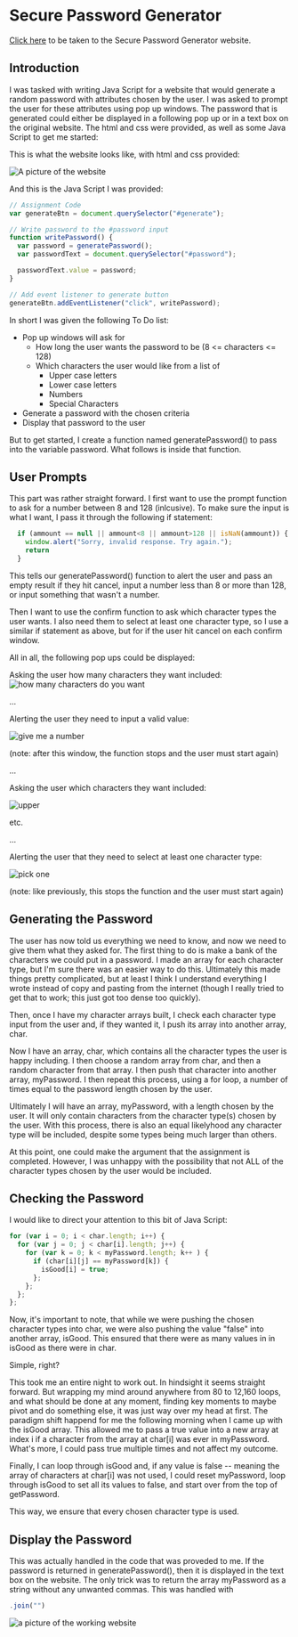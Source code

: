 # Secure Password Generator

[Click here](https://wijeremy.github.io/Secure-Password-Generator/) to be taken to the Secure Password Generator website.
## Introduction
I was tasked with writing Java Script for a website that would generate a random password with attributes chosen by the user. I was asked to prompt the user for these attributes using pop up windows. The password that is generated could either be displayed in a following pop up or in a text box on the original website. The html and css were provided, as well as some Java Script to get me started:

This is what the website looks like, with html and css provided:

![A picture of the website](./Assets/photos/site1.png)

And this is the Java Script I was provided:
```javascript
// Assignment Code
var generateBtn = document.querySelector("#generate");

// Write password to the #password input
function writePassword() {
  var password = generatePassword();
  var passwordText = document.querySelector("#password");

  passwordText.value = password;
}

// Add event listener to generate button
generateBtn.addEventListener("click", writePassword);
```

In short I was given the following To Do list:
  * Pop up windows will ask for
    * How long the user wants the password to be (8 <= characters <= 128)
    * Which characters the user would like from a list of
      * Upper case letters
      * Lower case letters
      * Numbers
      * Special Characters
  * Generate a password with the chosen criteria
  * Display that password to the user

But to get started, I create a function named generatePassword() to pass into the variable password. What follows is inside that function.
## User Prompts
This part was rather straight forward. I first want to use the prompt function to ask for a number between 8 and 128 (inlcusive). To make sure the input is what I want, I pass it through the following if statement:

```javascript
  if (ammount == null || ammount<8 || ammount>128 || isNaN(ammount)) {
    window.alert("Sorry, invalid response. Try again.");
    return
  }
```

This tells our generatePassword() function to alert the user and pass an empty result if they hit cancel, input a number less than 8 or more than 128, or input something that wasn't a number.

Then I want to use the confirm function to ask which character types the user wants. I also need them to select at least one character type, so I use a similar if statement as above, but for if the user hit cancel on each confirm window.

All in all, the following pop ups could be displayed:

Asking the user how many characters they want included:
![how many characters do you want](./Assets/photos/howMany.png)

...

Alerting the user they need to input a valid value:

![give me a number](./Assets/photos/error1.png)

(note: after this window, the function stops and the user must start again)

...

Asking the user which characters they want included:

![upper](./Assets/photos/upper.png)

etc.

...

Alerting the user that they need to select at least one character type:

![pick one](./Assets/photos/error2.png)

(note: like previously, this stops the function and the user must start again)

## Generating the Password
The user has now told us everything we need to know, and now we need to give them what they asked for. The first thing to do is make a bank of the characters we could put in a password. I made an array for each character type, but I'm sure there was an easier way to do this. Ultimately this made things pretty complicated, but at least I think I understand everything I wrote instead of copy and pasting from the internet (though I really tried to get that to work; this just got too dense too quickly). 

Then, once I have my character arrays built, I check each character type input from the user and, if they wanted it, I push its array into another array, char.

Now I have an array, char, which contains all the character types the user is happy including. I then choose a random array from char, and then a random character from that array. I then push that character into another array, myPassword. I then repeat this process, using a for loop, a number of times equal to the password length chosen by the user.

Ultimately I will have an array, myPassword, with a length chosen by the user. It will only contain characters from the character type(s) chosen by the user. With this process, there is also an equal likelyhood any character type will be included, despite some types being much larger than others. 

At this point, one could make the argument that the assignment is completed. However, I was unhappy with the possibility that not ALL of the character types chosen by the user would be included. 

## Checking the Password
I would like to direct your attention to this bit of Java Script:

```javascript
for (var i = 0; i < char.length; i++) {
  for (var j = 0; j < char[i].length; j++) {
    for (var k = 0; k < myPassword.length; k++ ) {
      if (char[i][j] == myPassword[k]) {
        isGood[i] = true;
      };
    };
  }; 
};
```

Now, it's important to note, that while we were pushing the chosen character types into char, we were also pushing the value "false" into another array, isGood. This ensured that there were as many values in in isGood as there were in char. 

Simple, right?

This took me an entire night to work out. In hindsight it seems straight forward. But wrapping my mind around anywhere from 80 to 12,160 loops, and what should be done at any moment, finding key moments to maybe pivot and do something else, it was just way over my head at first. The paradigm shift happend for me the following morning when I came up with the isGood array. This allowed me to pass a true value into a new array at index i if a character from the array at char[i] was ever in myPassword. What's more, I could pass true multiple times and not affect my outcome. 

Finally, I can loop through isGood and, if any value is false -- meaning the array of characters at char[i] was not used, I could reset myPassword, loop through isGood to set all its values to false, and start over from the top of getPassword.

This way, we ensure that every chosen character type is used.

## Display the Password
This was actually handled in the code that was proveded to me. If the password is returned in generatePassword(), then it is displayed in the text box on the website. The only trick was to return the array myPassword as a string without any unwanted commas. This was handled with 
```javascript
.join("")
```

![a picture of the working website](./Assets/photos/site2.png)
